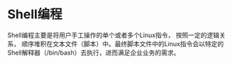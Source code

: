 # Shell编程

Shell编程主要是将用户手工操作的单个或者多个Linux指令， 按照一定的逻辑关系， 顺序堆积在文本文件（脚本）中。最终脚本文件中的Linux指令会以特定的Shell解释器（/bin/bash）去执行，进而满足企业业务的需求。

